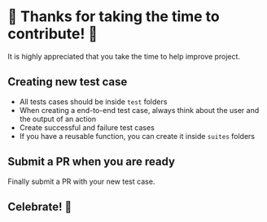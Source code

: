 # 🎉 Thanks for taking the time to contribute! 🎉

It is highly appreciated that you take the time to help improve project.

## Creating new test case

- All tests cases should be inside `test` folders
- When creating a end-to-end test case, always think about the user and the output of an action
- Create successful and failure test cases
- If you have a reusable function, you can create it inside `suites` folders

## Submit a PR when you are ready

Finally submit a PR with your new test case.

## Celebrate! 🎉
